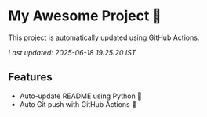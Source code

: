 # My Awesome Project 🚀

This project is automatically updated using GitHub Actions.

_Last updated: 2025-06-18 19:25:20 IST_

## Features
- Auto-update README using Python 🐍
- Auto Git push with GitHub Actions 🤖
